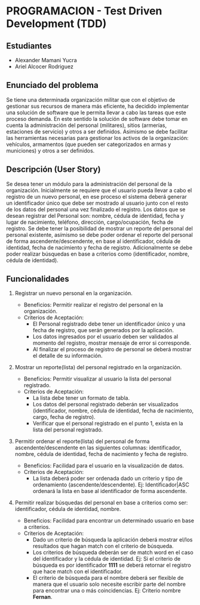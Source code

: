 # PROGRAMACION - Test Driven Development (TDD)

## Estudiantes
  * Alexander Mamani Yucra
  * Ariel Alcocer Rodriguez

## Enunciado del problema
 Se tiene una determinada organización militar que con el objetivo de gestionar sus recursos de manera más eficiente, ha 
 decidido implementar una solución de software que le permita llevar a cabo las tareas que este proceso demanda. 
 En este sentido la solución de software debe tomar en cuenta la administración del personal (militares), sitios (armerías, 
 estaciones de servicio) y otros a ser definidos. Asimismo se debe facilitar las herramientas necesarias para gestionar 
 los activos de la organización: vehículos, armamentos (que pueden ser categorizados en armas y municiones) y otros a ser 
 definidos.

## Descripción (User Story)
 Se desea tener un módulo para la administración del personal de la organización. Inicialmente se requiere que el usuario 
 pueda llevar a cabo el registro de un nuevo personal, en ese proceso el sistema deberá generar un identificador único 
 que debe ser mostrado al usuario junto con el resto de los datos del personal una vez finalizado el registro. Los datos 
 que se desean registrar del Personal son: nombre, cédula de identidad, fecha y lugar de nacimiento, teléfono, dirección, 
 cargo/ocupación, fecha de registro. Se debe tener la posibilidad de mostrar un reporte del personal del personal existente, 
 asímismo se debe poder ordenar el reporte del personal de forma ascendente/descendente, en base al identificador, cédula 
 de identidad, fecha de nacimiento y fecha de registro. Adicionalmente se debe poder realizar búsquedas en base a criterios 
 como (identificador, nombre, cédula de identidad).
 
## Funcionalidades

1. Registrar un nuevo personal en la organización. 
    - Beneficios: Permitir realizar el registro del personal en la organización.
    - Criterios de Aceptación:
        - El Personal registrado debe tener un identificador único y una fecha de registro, que serán generados por la 
        aplicación.
        - Los datos ingresados por el usuario deben ser validados al momento del registro, mostrar mensaje de error si 
        corresponde.
        - Al finalizar el proceso de registro de personal se deberá mostrar el detalle de su información.

2. Mostrar un reporte(lista) del personal registrado en la organización.
    - Beneficios: Permitir visualizar al usuario la lista del personal registrado.
    - Criterios de Aceptación:
      - La lista debe tener un formato de tabla.
      - Los datos del personal registrado deberán ser visualizados (identificador, nombre, cédula de identidad, fecha de 
      nacimiento, cargo, fecha de registro).
      - Verificar que el personal registrado en el punto 1, exista en la lista del personal registrado.

3. Permitir ordenar el reporte(lista) del personal de forma ascendente/descendente en las siguientes columnas: identificador, 
nombre, cédula de identidad, fecha de nacimiento y fecha de registro.
    - Beneficios: Facilidad para el usuario en la visualización de datos.
    - Criterios de Aceptación:
      - La lista deberá poder ser ordenada dado un criterio y tipo de ordenamiento (ascendente/descendente). Ej: Identificador|ASC 
      ordenará la lista en base al identificador de forma ascendente.      

4. Permitir realizar búsquedas del personal en base a criterios como ser: identificador, cédula de identidad, nombre.
    - Beneficios: Facilidad para encontrar un determinado usuario en base a criterios.
    - Criterios de Aceptación:
      - Dado un criterio de búsqueda la aplicación deberá mostrar el/los resultados que hagan match con el criterio de búsqueda.
      - Los criterios de búsqueda deberán ser de match word en el caso del identificador y la cédula de identidad. Ej: Si 
      el criterio de búsqueda es por identificador **1111** se deberá retornar el registro que hace match con el identificador.
      - El criterio de búsqueda para el nombre deberá ser flexible de manera que el usuario solo necesite escribir parte 
      del nombre para encontrar una o más coincidencias. Ej: Criterio nombre **Fernan**.
